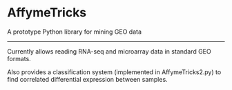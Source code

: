 AffymeTricks
============

A prototype Python library for mining GEO data

-----------

Currently allows reading RNA-seq and microarray data in standard GEO formats.

Also provides a classification system (implemented in AffymeTricks2.py) to find correlated differential expression between samples.
